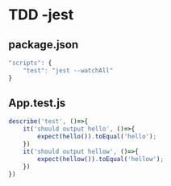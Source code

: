 <h1>TDD -jest</h1>



<h2>package.json</h2>

```javascript
"scripts": {
    "test": "jest --watchAll"
}
```



<h2>App.test.js</h2>

```javascript
describe('test', ()=>{
	it('should output hello', ()=>{
        expect(hello()).toEqual('hello');
    })
    it('should output hellow', ()=>{
        expect(hellow()).toEqual('hellow');
    })
})
```

